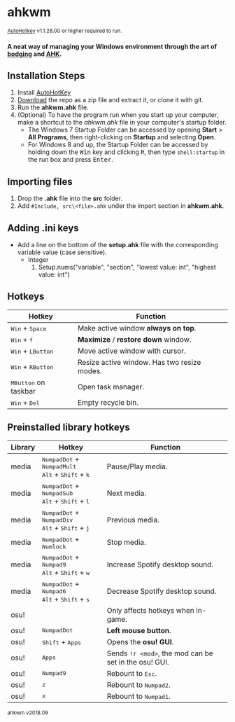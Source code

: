 # ahkwm
<sup>[AutoHotkey](https://autohotkey.com/download/) v1.1.28.00 or higher required to run.

#### A neat way of managing your Windows environment through the art of [bodging](https://www.youtube.com/watch?v=lIFE7h3m40U) and [AHK](https://www.autohotkey.com/).

## Installation Steps
1. Install [AutoHotKey](https://autohotkey.com/download/)
2. [Download](https://github.com/runarsf/ahkwm/archive/master.zip) the repo as a zip file and extract it, or clone it with git.
3. Run the **ahkwm.ahk** file.
4. (Optional) To have the program run when you start up your computer, make a shortcut to the *ahkwm.ahk* file in your computer's startup folder.
    * The Windows 7 Startup Folder can be accessed by opening **Start** > **All Programs**, then right-clicking on **Startup** and selecting **Open**.
    * For Windows 8 and up, the Startup Folder can be accessed by holding down the <kbd>Win</kbd> key and clicking <kbd>R</kbd>, then type `shell:startup` in the run box and press <kbd>Enter</kbd>.

## Importing files
1. Drop the **.ahk** file into the **src** folder.
2. Add `#Include, src\<file>.ahk` under the import section in **ahkwm.ahk**.

## Adding .ini keys
* Add a line on the bottom of the **setup.ahk** file with the corresponding variable value (case sensitive).
	* Integer
		1. Setup.nums("variable", "section", "lowest value: int", "highest value: int")

## Hotkeys
Hotkey | Function
------ | --------
<kbd>Win</kbd> + <kbd>Space</kbd> | Make active window **always on top**.
<kbd>Win</kbd> + <kbd>f</kbd> | **Maximize** / **restore down** window.
<kbd>Win</kbd> + <kbd>LButton</kbd> | Move active window with cursor.
<kbd>Win</kbd> + <kbd>RButton</kbd> | Resize active window. Has two resize modes.
<kbd>MButton</kbd> on taskbar | Open task manager.
<kbd>Win</kbd> + <kbd>Del</kbd> | Empty recycle bin.

## Preinstalled library hotkeys
Library | Hotkey | Function
------- | ------ | --------
media | <kbd>NumpadDot</kbd> + <kbd>NumpadMult</kbd><br/><kbd>Alt</kbd> + <kbd>Shift</kbd> + <kbd>k</kbd> | Pause/Play media.
media | <kbd>NumpadDot</kbd> + <kbd>NumpadSub</kbd><br/><kbd>Alt</kbd> + <kbd>Shift</kbd> + <kbd>l</kbd> | Next media.
media | <kbd>NumpadDot</kbd> + <kbd>NumpadDiv</kbd><br/><kbd>Alt</kbd> + <kbd>Shift</kbd> + <kbd>j</kbd> | Previous media.
media | <kbd>NumpadDot</kbd> + <kbd>Numlock</kbd> | Stop media.
media | <kbd>NumpadDot</kbd> + <kbd>Numpad9</kbd><br/><kbd>Alt</kbd> + <kbd>Shift</kbd> + <kbd>w</kbd> | Increase Spotify desktop sound.
media | <kbd>NumpadDot</kbd> + <kbd>Numpad6</kbd><br/><kbd>Alt</kbd> + <kbd>Shift</kbd> + <kbd>s</kbd> | Decrease Spotify desktop sound.
osu! || Only affects hotkeys when in-game.
osu! | <kbd>NumpadDot</kbd> | **Left mouse button**.
osu! | <kbd>Shift</kbd> + <kbd>Apps</kbd> | Opens the **osu! GUI**.
osu! | <kbd>Apps</kbd> | Sends `!r <mod>`, the mod can be set in the osu! GUI.
osu! | <kbd>Numpad9</kbd> | Rebount to <kbd>Esc</kbd>.
osu! | <kbd>z</kbd> | Rebount to <kbd>Numpad2</kbd>.
osu! | <kbd>x</kbd> | Rebount to <kbd>Numpad1</kbd>.

<sub>ahkwm v2018.09</sub>
